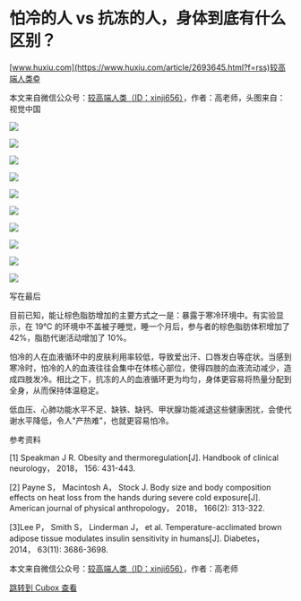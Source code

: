 怕冷的人 vs 抗冻的人，身体到底有什么区别？
=======================

[www.huxiu.com](https://www.huxiu.com/article/2693645.html?f=rss)较高端人类©

本文来自微信公众号：[较高端人类（ID：xinji656）](https://mp.weixin.qq.com/s/8uO2TbosCDUKuWXK8exlBQ)，作者：高老师，头图来自：视觉中国

![](https://image.cubox.pro/cardImg/2024022018323569972/25582.jpg?imageMogr2/quality/90/ignore-error/1)

![](https://image.cubox.pro/cardImg/2024022018323514826/32751.jpg?imageMogr2/quality/90/ignore-error/1)

![](https://image.cubox.pro/cardImg/2024022018323692636/15207.jpg?imageMogr2/quality/90/ignore-error/1)

![](https://image.cubox.pro/cardImg/2024022018323662403/95775.jpg?imageMogr2/quality/90/ignore-error/1)

![](https://image.cubox.pro/cardImg/2024022018323632619/98990.jpg?imageMogr2/quality/90/ignore-error/1)

![](https://image.cubox.pro/cardImg/2024022018323771604/28389.jpg?imageMogr2/quality/90/ignore-error/1)

![](https://image.cubox.pro/cardImg/2024022018323712723/56469.jpg?imageMogr2/quality/90/ignore-error/1)

![](https://image.cubox.pro/cardImg/2024022018323716705/16421.jpg?imageMogr2/quality/90/ignore-error/1)

![](https://image.cubox.pro/cardImg/2024022018323868982/42415.jpg?imageMogr2/quality/90/ignore-error/1)

![](https://image.cubox.pro/cardImg/2024022018323833488/40029.jpg?imageMogr2/quality/90/ignore-error/1)

写在最后

目前已知，能让棕色脂肪增加的主要方式之一是：暴露于寒冷环境中。有实验显示，在 19℃ 的环境中不盖被子睡觉，睡一个月后，参与者的棕色脂肪体积增加了 42%，脂肪代谢活动增加了 10%。

怕冷的人在血液循环中的皮肤利用率较低，导致爱出汗、口唇发白等症状。当感到寒冷时，怕冷的人的血液往往会集中在体核心部位，使得四肢的血液流动减少，造成四肢发冷。相比之下，抗冻的人的血液循环更为均匀，身体更容易将热量分配到全身，从而保持体温稳定。

低血压、心肺功能水平不足、缺铁、缺钙、甲状腺功能减退这些健康困扰，会使代谢水平降低，令人"产热难"，也就更容易怕冷。

参考资料

\[1\] Speakman J R. Obesity and thermoregulation\[J\]. Handbook of clinical neurology， 2018， 156: 431-443.

\[2\] Payne S， Macintosh A， Stock J. Body size and body composition effects on heat loss from the hands during severe cold exposure\[J\]. American journal of physical anthropology， 2018， 166(2): 313-322.

\[3\]Lee P， Smith S， Linderman J， et al. Temperature-acclimated brown adipose tissue modulates insulin sensitivity in humans\[J\]. Diabetes， 2014， 63(11): 3686-3698.

本文来自微信公众号：[较高端人类（ID：xinji656）](https://mp.weixin.qq.com/s/8uO2TbosCDUKuWXK8exlBQ)，作者：高老师

[跳转到 Cubox 查看](https://cubox.pro/my/card?id=7159566034913988499)
